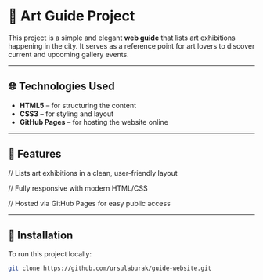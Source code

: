 # 🎨 Art Guide Project

This project is a simple and elegant **web guide** that lists art exhibitions happening in the city. It serves as a reference point for art lovers to discover current and upcoming gallery events.

---

## 🌐 Technologies Used

- **HTML5** – for structuring the content
- **CSS3** – for styling and layout
- **GitHub Pages** – for hosting the website online

---

## 📌 Features

   // Lists art exhibitions in a clean, user-friendly layout

   // Fully responsive with modern HTML/CSS

   // Hosted via GitHub Pages for easy public access

---

## 🚀 Installation

To run this project locally:

```bash
git clone https://github.com/ursulaburak/guide-website.git
